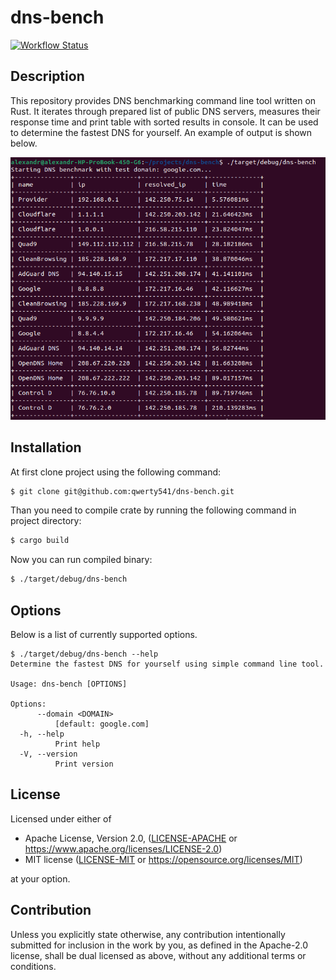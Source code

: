 # dns-bench

[![Workflow Status][workflow-badge]][actions-url]

[workflow-badge]: https://github.com/qwerty541/dns-bench/workflows/check/badge.svg
[actions-url]: https://github.com/qwerty541/dns-bench/actions

## Description

This repository provides DNS benchmarking command line tool written on Rust. It iterates through prepared list of public DNS servers, measures their response time and print table with sorted results in console. It can be used to determine the fastest DNS for yourself. An example of output is shown below.

![Example](./example.png)

## Installation

At first clone project using the following command:

```sh
$ git clone git@github.com:qwerty541/dns-bench.git
```

Than you need to compile crate by running the following command in project directory:

```sh
$ cargo build
```

Now you can run compiled binary:

```sh
$ ./target/debug/dns-bench
```

## Options

Below is a list of currently supported options.

```
$ ./target/debug/dns-bench --help
Determine the fastest DNS for yourself using simple command line tool.

Usage: dns-bench [OPTIONS]

Options:
      --domain <DOMAIN>
          [default: google.com]
  -h, --help
          Print help
  -V, --version
          Print version
```

## License

Licensed under either of

-   Apache License, Version 2.0, ([LICENSE-APACHE](LICENSE-APACHE) or https://www.apache.org/licenses/LICENSE-2.0)
-   MIT license ([LICENSE-MIT](LICENSE-MIT) or https://opensource.org/licenses/MIT)

at your option.

## Contribution

Unless you explicitly state otherwise, any contribution intentionally
submitted for inclusion in the work by you, as defined in the Apache-2.0
license, shall be dual licensed as above, without any additional terms or
conditions.
